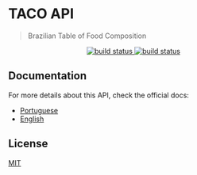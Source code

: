 # TACO API

> Brazilian Table of Food Composition

<p align="center">
 <a href="https://github.com/passion-127/taco-api/actions/workflows/app.yml">
   <img src="https://github.com/passion-127/taco-api/actions/workflows/app.yml/badge.svg"
        alt="build status">
 </a>
 <a href="https://travis-ci.org/raulfdm/taco-api">
   <img src="https://travis-ci.org/raulfdm/taco-api.svg?branch=master"
        alt="build status">
 </a>
</p>

## Documentation

For more details about this API, check the official docs:

- [Portuguese](https://taco-api.netlify.app/)
- [English](https://taco-api.netlify.app/en)

## License

[MIT](./LICENSE.md)
